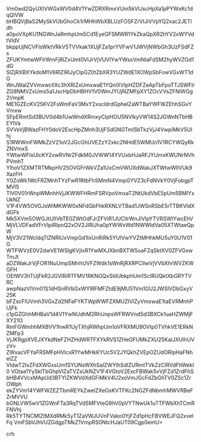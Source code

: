 Vm0wd2QyUXlVWGxWV0d4V1YwZDRXRmxVUm5kVlJscHpXa1pPYWxKc1dqQlVW
bHBQVjBaS2MySkVUbGhoCk1rMHhWbXBLUzFOSFZrVlJiVVpYQ2xac2JETldh
a0poVXpKU1NGWnJaRmhpUm5Cd1EyeGFSMWR1YkZkaQpXR2hYV2xWYVdtVldV
bkppUjNCVFlsWktVRkV5TVVkak1XUjFZa1prYVFwV1JWVjNWbGh3UzFSdFZs
ZFUKYmtwWFlrWmFjRlZxUmt0VlJrVjVUVlYwYWsxVmNIaFdSM2hyWVZGd1dG
SlZjRXBXYkdoM1V6RlZlRlJyClpGZ0tZbXR3YUZWdE1XOWpSbFowVGxWT1dG
WnJWalZVVmxwcllXc3hXRlZxUmxwaE1YQnlXVlpHZDFZeApTbFpoTTJSWFlr
ZG9NMVZxUms5a1JscHpDbHBHV1V0WmJYUjNZMFpXY1ZOcVVsZFNiWGg2VmpK
ME1GZEcKV25KV2FsWmFaV3MxY2xscldrdGphelZaWTBaYWFWZEhhSGxYVmxw
SFpERmtSd3BUV0d4b1UwWndXRmxyClpHOU5NVlkyVW14S2JGWnNTbHBEYlVa
SVVsVjBWazFHY0doV2ExcHpZMnh3UjFSdGNGTmlSbTkzVjJ4VwpiMkV5Ulhj
S1RWWmFWMkZzV21oV2JGcGhUVEZzY2xkc2NHdE5WMUo1V1RCYWQyRkZNVmxS
YWtwWFlsUlcKY2xwRVNrZFdkM0JVWW14YVUxbHJaRFJYUmxKWUNrNVhPVmhT
YlhoV1ZXMTRTMkpHV25OVGFrWkVZa1UxCmVWUXdWakJXTWtwWllVUk9XazFH
Y0ZoWk1WcFRZMnhTYzFwR1RtbFhSMmN4VmpGYVZ3cFdNVkY0VjFobgpTMVl5
TlV0V01rWnpWMnhhVjJKWWFHRmFSRVpoVmxaT2NtUkdVbE5pUm5BMlYxUkNZ
V1F4VW5OVGJsWlMKWW0xNFdGbFhkRXNLVTBad1JWSnRSbE5rTTBKVldXdGFk
Mk5XVm5OWGJtUllVbTE0ZWtOdFJrZFViR1JUCllrWnJlVlpYTVRSWlYwcEhV
MjVLVDFadVFrVlpiRlpoQ2xOV2JIRlJha0pYWWxWd1NWWldVa05XTWtaeQpW
MjV3V21WcldqTlZNRlUxVmpGd1IxUnRiRk5YUlVwYVZtMHhkMU5uY0U1V01G
WTFWVzE0V2dwVE1WSlgKVjIxR1YwMXJXbnBXTW5oaFZqSktXV0ZFVGxwTmJt
aDZWakJrVjFOR1NuUmpSMnhUVFZWdk1sWnRjRXRPClIwVjVVbXhrWVZKWGFH
OEtWV3hTUjFkR2JGVlRiRTFMV1RKNGQxSldUbkphUm1SclRUQktXbGRYTVRC
awpNazVIVm01S1dHSnRVbGxWYlRFMFZtdE9jMU51Vm1GU2JWSlVDbGxyV25K
bFZscFlUVmh3VGxZd2NFaFYKTWpWWFZXMUZlVlZyVmxwaE1taEVRMnhPUjFk
c1pGZGhhMHBaV1d4V1YwNUdhM2RhUnpsWFRWVndSd3BXCk1uaHZWMjFXY21O
RmFGWmhhMXBVV1hwR1UyTXhjRWhpUm1oVFRXMU9OVlp0TVhkVE1ERkNZMFp3
VjJKRgpXVEJXYkdNeFZHZHdWRTFXYkRVS1ZHeGFUMkZXU25KalJXUlhUVzVv
ZWxacVFYaFRSMFpHVlcxR1YwMHkKYUc5V2JYQkhZVEpOZUdORlpHaFNhelZZ
VldwT2IxZFdXWGxsUm1SYUNsWXhSalZWYlhSdlZURmtTVkZzClRVdFhWekI0
VGtaa1YySklTbGhpVlZaTVZsUkNZV1F4VGtoV2ExcFBWak5vVjFZd1ZrdFhS
bHB4VVcxMApUd3BTYlZKWVdXdGFiMkV4U2xoVmJGcFdZbGhTV0ZSc1ZrOWph
ekZYVm14YWFWZEZTbmREYkZwelZXeGsKVTFKc2NGZFdNbmhMWVRBeFZrMVVU
bGNLVW5wV1ZGWnFTa3RqTVdSMFVteG9hV0pVYTNwUk1uTTFWbXhTCmRFNVhj
Rk5TYTNCMlZtMXdRMk5yT1ZaVWJUVnFVako0YjFZd1pHcFBVWEJFQ2xvelFq
VmFSbVJhVUZGdgpTMkZ1VmpRS0NtcHJaUT09Cgp0emU=

crh